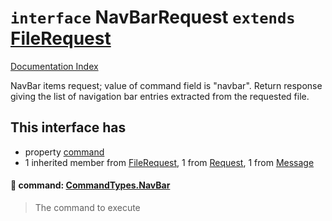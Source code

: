 # `interface` NavBarRequest `extends` [FileRequest](../interface.FileRequest/README.md)

[Documentation Index](../README.md)

NavBar items request; value of command field is "navbar".
Return response giving the list of navigation bar entries
extracted from the requested file.

## This interface has

- property [command](#-command-commandtypesnavbar)
- 1 inherited member from [FileRequest](../interface.FileRequest/README.md), 1 from [Request](../interface.Request/README.md), 1 from [Message](../interface.Message/README.md)


#### 📄 command: [CommandTypes.NavBar](../enum.CommandTypes/README.md#navbar--navbar)

> The command to execute



